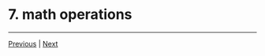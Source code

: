 # 7. math operations
 

---

[Previous](./6_numbers-and-truth-values.md) | [Next](./8_Quick-Feedback.md)